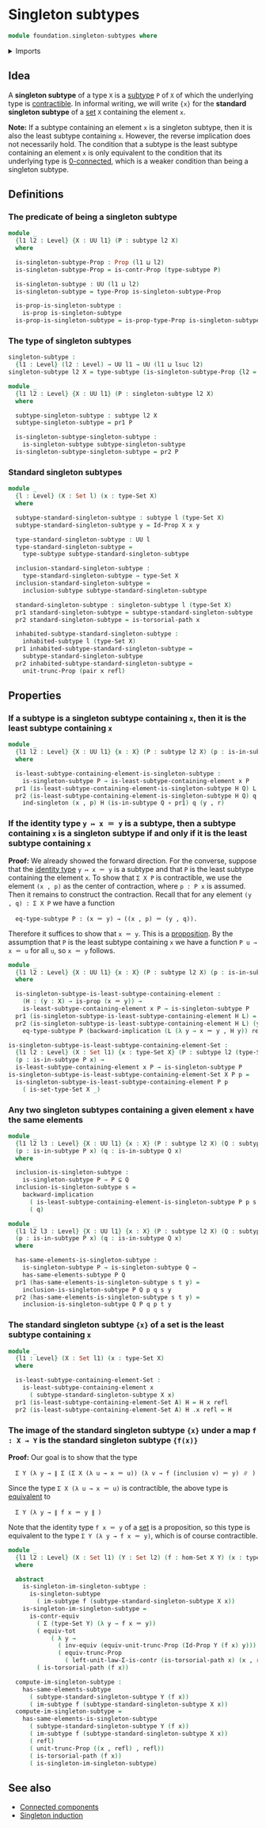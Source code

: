 # Singleton subtypes

```agda
module foundation.singleton-subtypes where
```

<details><summary>Imports</summary>

```agda
open import foundation.action-on-identifications-functions
open import foundation.connected-components
open import foundation.contractible-types
open import foundation.dependent-pair-types
open import foundation.functoriality-propositional-truncation
open import foundation.images
open import foundation.images-subtypes
open import foundation.inhabited-subtypes
open import foundation.logical-equivalences
open import foundation.propositional-truncations
open import foundation.sets
open import foundation.singleton-induction
open import foundation.subtype-identity-principle
open import foundation.subtypes
open import foundation.transport-along-identifications
open import foundation.type-arithmetic-dependent-pair-types
open import foundation.universe-levels

open import foundation-core.equivalences
open import foundation-core.function-types
open import foundation-core.functoriality-dependent-pair-types
open import foundation-core.identity-types
open import foundation-core.propositions
```

</details>

## Idea

A **singleton subtype** of a type `X` is a [subtype](foundation.subtypes.md) `P`
of `X` of which the underlying type is
[contractible](foundation-core.contractible-types.md). In informal writing, we
will write `{x}` for the **standard singleton subtype** of a
[set](foundation-core.sets.md) `X` containing the element `x`.

**Note:** If a subtype containing an element `x` is a singleton subtype, then it
is also the least subtype containing `x`. However, the reverse implication does
not necessarily hold. The condition that a subtype is the least subtype
containing an element `x` is only equivalent to the condition that its
underlying type is [0-connected](foundation.0-connected-types.md), which is a
weaker condition than being a singleton subtype.

## Definitions

### The predicate of being a singleton subtype

```agda
module _
  {l1 l2 : Level} {X : UU l1} (P : subtype l2 X)
  where

  is-singleton-subtype-Prop : Prop (l1 ⊔ l2)
  is-singleton-subtype-Prop = is-contr-Prop (type-subtype P)

  is-singleton-subtype : UU (l1 ⊔ l2)
  is-singleton-subtype = type-Prop is-singleton-subtype-Prop

  is-prop-is-singleton-subtype :
    is-prop is-singleton-subtype
  is-prop-is-singleton-subtype = is-prop-type-Prop is-singleton-subtype-Prop
```

### The type of singleton subtypes

```agda
singleton-subtype :
  {l1 : Level} (l2 : Level) → UU l1 → UU (l1 ⊔ lsuc l2)
singleton-subtype l2 X = type-subtype (is-singleton-subtype-Prop {l2 = l2} {X})

module _
  {l1 l2 : Level} {X : UU l1} (P : singleton-subtype l2 X)
  where

  subtype-singleton-subtype : subtype l2 X
  subtype-singleton-subtype = pr1 P

  is-singleton-subtype-singleton-subtype :
    is-singleton-subtype subtype-singleton-subtype
  is-singleton-subtype-singleton-subtype = pr2 P
```

### Standard singleton subtypes

```agda
module _
  {l : Level} (X : Set l) (x : type-Set X)
  where

  subtype-standard-singleton-subtype : subtype l (type-Set X)
  subtype-standard-singleton-subtype y = Id-Prop X x y

  type-standard-singleton-subtype : UU l
  type-standard-singleton-subtype =
    type-subtype subtype-standard-singleton-subtype

  inclusion-standard-singleton-subtype :
    type-standard-singleton-subtype → type-Set X
  inclusion-standard-singleton-subtype =
    inclusion-subtype subtype-standard-singleton-subtype

  standard-singleton-subtype : singleton-subtype l (type-Set X)
  pr1 standard-singleton-subtype = subtype-standard-singleton-subtype
  pr2 standard-singleton-subtype = is-torsorial-path x

  inhabited-subtype-standard-singleton-subtype :
    inhabited-subtype l (type-Set X)
  pr1 inhabited-subtype-standard-singleton-subtype =
    subtype-standard-singleton-subtype
  pr2 inhabited-subtype-standard-singleton-subtype =
    unit-trunc-Prop (pair x refl)
```

## Properties

### If a subtype is a singleton subtype containing `x`, then it is the least subtype containing `x`

```agda
module _
  {l1 l2 : Level} {X : UU l1} {x : X} (P : subtype l2 X) (p : is-in-subtype P x)
  where

  is-least-subtype-containing-element-is-singleton-subtype :
    is-singleton-subtype P → is-least-subtype-containing-element x P
  pr1 (is-least-subtype-containing-element-is-singleton-subtype H Q) L = L x p
  pr2 (is-least-subtype-containing-element-is-singleton-subtype H Q) q y r =
    ind-singleton (x , p) H (is-in-subtype Q ∘ pr1) q (y , r)
```

### If the identity type `y ↦ x ＝ y` is a subtype, then a subtype containing `x` is a singleton subtype if and only if it is the least subtype containing `x`

**Proof:** We already showed the forward direction. For the converse, suppose
that the [identity type](foundation-core.identity-types.md) `y ↦ x ＝ y` is a
subtype and that `P` is the least subtype containing the element `x`. To show
that `Σ X P` is contractible, we use the element `(x , p)` as the center of
contraction, where `p : P x` is assumed. Then it remains to construct the
contraction. Recall that for any element `(y , q) : Σ X P` we have a function

```text
  eq-type-subtype P : (x ＝ y) → ((x , p) ＝ (y , q)).
```

Therefore it suffices to show that `x ＝ y`. This is a
[proposition](foundation-core.propositions.md). By the assumption that `P` is
the least subtype containing `x` we have a function `P u → x ＝ u` for all `u`,
so `x ＝ y` follows.

```agda
module _
  {l1 l2 : Level} {X : UU l1} {x : X} (P : subtype l2 X) (p : is-in-subtype P x)
  where

  is-singleton-subtype-is-least-subtype-containing-element :
    (H : (y : X) → is-prop (x ＝ y)) →
    is-least-subtype-containing-element x P → is-singleton-subtype P
  pr1 (is-singleton-subtype-is-least-subtype-containing-element H L) = (x , p)
  pr2 (is-singleton-subtype-is-least-subtype-containing-element H L) (y , q) =
    eq-type-subtype P (backward-implication (L (λ y → x ＝ y , H y)) refl y q)

is-singleton-subtype-is-least-subtype-containing-element-Set :
  {l1 l2 : Level} (X : Set l1) {x : type-Set X} (P : subtype l2 (type-Set X))
  (p : is-in-subtype P x) →
  is-least-subtype-containing-element x P → is-singleton-subtype P
is-singleton-subtype-is-least-subtype-containing-element-Set X P p =
  is-singleton-subtype-is-least-subtype-containing-element P p
    ( is-set-type-Set X _)
```

### Any two singleton subtypes containing a given element `x` have the same elements

```agda
module _
  {l1 l2 l3 : Level} {X : UU l1} {x : X} (P : subtype l2 X) (Q : subtype l3 X)
  (p : is-in-subtype P x) (q : is-in-subtype Q x)
  where

  inclusion-is-singleton-subtype :
    is-singleton-subtype P → P ⊆ Q
  inclusion-is-singleton-subtype s =
    backward-implication
      ( is-least-subtype-containing-element-is-singleton-subtype P p s Q)
      ( q)

module _
  {l1 l2 l3 : Level} {X : UU l1} {x : X} (P : subtype l2 X) (Q : subtype l3 X)
  (p : is-in-subtype P x) (q : is-in-subtype Q x)
  where

  has-same-elements-is-singleton-subtype :
    is-singleton-subtype P → is-singleton-subtype Q →
    has-same-elements-subtype P Q
  pr1 (has-same-elements-is-singleton-subtype s t y) =
    inclusion-is-singleton-subtype P Q p q s y
  pr2 (has-same-elements-is-singleton-subtype s t y) =
    inclusion-is-singleton-subtype Q P q p t y
```

### The standard singleton subtype `{x}` of a set is the least subtype containing `x`

```agda
module _
  {l1 : Level} (X : Set l1) (x : type-Set X)
  where

  is-least-subtype-containing-element-Set :
    is-least-subtype-containing-element x
      ( subtype-standard-singleton-subtype X x)
  pr1 (is-least-subtype-containing-element-Set A) H = H x refl
  pr2 (is-least-subtype-containing-element-Set A) H .x refl = H
```

### The image of the standard singleton subtype `{x}` under a map `f : X → Y` is the standard singleton subtype `{f(x)}`

**Proof:** Our goal is to show that the type

```text
  Σ Y (λ y → ∥ Σ (Σ X (λ u → x ＝ u)) (λ v → f (inclusion v) ＝ y) ∥ )
```

Since the type `Σ X (λ u → x ＝ u)` is contractible, the above type is
[equivalent](foundation-core.equivalences.md) to

```text
  Σ Y (λ y → ∥ f x ＝ y ∥ )
```

Note that the identity type `f x ＝ y` of a [set](foundation-core.sets.md) is a
proposition, so this type is equivalent to the type `Σ Y (λ y → f x ＝ y)`,
which is of course contractible.

```agda
module _
  {l1 l2 : Level} (X : Set l1) (Y : Set l2) (f : hom-Set X Y) (x : type-Set X)
  where

  abstract
    is-singleton-im-singleton-subtype :
      is-singleton-subtype
        ( im-subtype f (subtype-standard-singleton-subtype X x))
    is-singleton-im-singleton-subtype =
      is-contr-equiv
        ( Σ (type-Set Y) (λ y → f x ＝ y))
        ( equiv-tot
            ( λ y →
              ( inv-equiv (equiv-unit-trunc-Prop (Id-Prop Y (f x) y))) ∘e
              ( equiv-trunc-Prop
                ( left-unit-law-Σ-is-contr (is-torsorial-path x) (x , refl)))))
        ( is-torsorial-path (f x))

  compute-im-singleton-subtype :
    has-same-elements-subtype
      ( subtype-standard-singleton-subtype Y (f x))
      ( im-subtype f (subtype-standard-singleton-subtype X x))
  compute-im-singleton-subtype =
    has-same-elements-is-singleton-subtype
      ( subtype-standard-singleton-subtype Y (f x))
      ( im-subtype f (subtype-standard-singleton-subtype X x))
      ( refl)
      ( unit-trunc-Prop ((x , refl) , refl))
      ( is-torsorial-path (f x))
      ( is-singleton-im-singleton-subtype)
```

## See also

- [Connected components](foundation.connected-components.md)
- [Singleton induction](foundation.singleton-induction.md)
